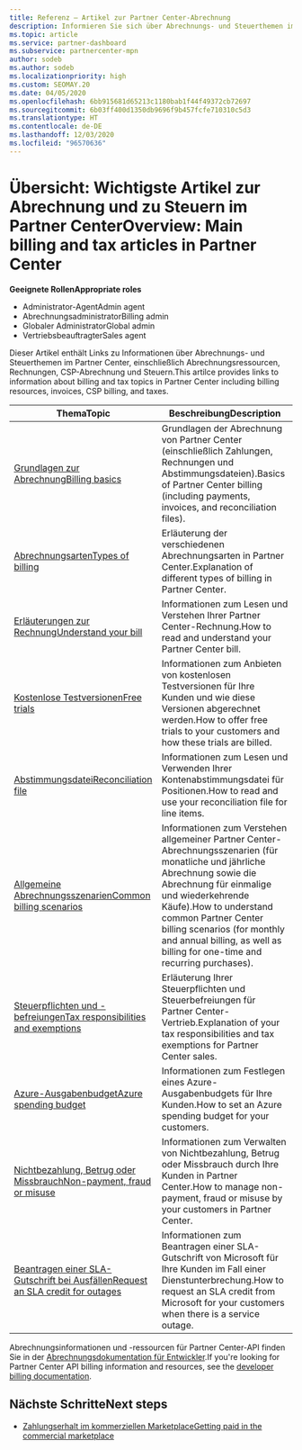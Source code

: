 ```yaml
---
title: Referenz – Artikel zur Partner Center-Abrechnung
description: Informieren Sie sich über Abrechnungs- und Steuerthemen im Partner Center. Die Informationen umfassen Abrechnungsressourcen, Rechnungen, CSP-Abrechnungen und Steuern.
ms.topic: article
ms.service: partner-dashboard
ms.subservice: partnercenter-mpn
author: sodeb
ms.author: sodeb
ms.localizationpriority: high
ms.custom: SEOMAY.20
ms.date: 04/05/2020
ms.openlocfilehash: 6bb915681d65213c1180bab1f44f49372cb72697
ms.sourcegitcommit: 6b03ff400d1350db9696f9b457fcfe710310c5d3
ms.translationtype: HT
ms.contentlocale: de-DE
ms.lasthandoff: 12/03/2020
ms.locfileid: "96570636"
---
```

# <a name="overview-main-billing-and-tax-articles-in-partner-center"></a><span data-ttu-id="e259c-104">Übersicht: Wichtigste Artikel zur Abrechnung und zu Steuern im Partner Center</span><span class="sxs-lookup"><span data-stu-id="e259c-104">Overview: Main billing and tax articles in Partner Center</span></span>

<span data-ttu-id="e259c-105">**Geeignete Rollen**</span><span class="sxs-lookup"><span data-stu-id="e259c-105">**Appropriate roles**</span></span>

- <span data-ttu-id="e259c-106">Administrator-Agent</span><span class="sxs-lookup"><span data-stu-id="e259c-106">Admin agent</span></span>
- <span data-ttu-id="e259c-107">Abrechnungsadministrator</span><span class="sxs-lookup"><span data-stu-id="e259c-107">Billing admin</span></span>
- <span data-ttu-id="e259c-108">Globaler Administrator</span><span class="sxs-lookup"><span data-stu-id="e259c-108">Global admin</span></span>
- <span data-ttu-id="e259c-109">Vertriebsbeauftragter</span><span class="sxs-lookup"><span data-stu-id="e259c-109">Sales agent</span></span>

<span data-ttu-id="e259c-110">Dieser Artikel enthält Links zu Informationen über Abrechnungs- und Steuerthemen im Partner Center, einschließlich Abrechnungsressourcen, Rechnungen, CSP-Abrechnung und Steuern.</span><span class="sxs-lookup"><span data-stu-id="e259c-110">This artilce provides links to information about billing and tax topics in Partner Center including billing resources, invoices, CSP billing, and taxes.</span></span>


| <span data-ttu-id="e259c-111">Thema</span><span class="sxs-lookup"><span data-stu-id="e259c-111">Topic</span></span> | <span data-ttu-id="e259c-112">Beschreibung</span><span class="sxs-lookup"><span data-stu-id="e259c-112">Description</span></span> |
| ----- | ----------- |
| [<span data-ttu-id="e259c-113">Grundlagen zur Abrechnung</span><span class="sxs-lookup"><span data-stu-id="e259c-113">Billing basics</span></span>](billing-basics.md) | <span data-ttu-id="e259c-114">Grundlagen der Abrechnung von Partner Center (einschließlich Zahlungen, Rechnungen und Abstimmungsdateien).</span><span class="sxs-lookup"><span data-stu-id="e259c-114">Basics of Partner Center billing (including payments, invoices, and reconciliation files).</span></span> |
| [<span data-ttu-id="e259c-115">Abrechnungsarten</span><span class="sxs-lookup"><span data-stu-id="e259c-115">Types of billing</span></span>](billing-different-types.md) | <span data-ttu-id="e259c-116">Erläuterung der verschiedenen Abrechnungsarten in Partner Center.</span><span class="sxs-lookup"><span data-stu-id="e259c-116">Explanation of different types of billing in Partner Center.</span></span> |
| [<span data-ttu-id="e259c-117">Erläuterungen zur Rechnung</span><span class="sxs-lookup"><span data-stu-id="e259c-117">Understand your bill</span></span>](read-your-bill.md) | <span data-ttu-id="e259c-118">Informationen zum Lesen und Verstehen Ihrer Partner Center-Rechnung.</span><span class="sxs-lookup"><span data-stu-id="e259c-118">How to read and understand your Partner Center bill.</span></span> |
| [<span data-ttu-id="e259c-119">Kostenlose Testversionen</span><span class="sxs-lookup"><span data-stu-id="e259c-119">Free trials</span></span>](offer-your-customers-trials-of-microsoft-products.md) | <span data-ttu-id="e259c-120">Informationen zum Anbieten von kostenlosen Testversionen für Ihre Kunden und wie diese Versionen abgerechnet werden.</span><span class="sxs-lookup"><span data-stu-id="e259c-120">How to offer free trials to your customers and how these trials are billed.</span></span> |
| [<span data-ttu-id="e259c-121">Abstimmungsdatei</span><span class="sxs-lookup"><span data-stu-id="e259c-121">Reconciliation file</span></span>](use-the-reconciliation-files.md) | <span data-ttu-id="e259c-122">Informationen zum Lesen und Verwenden Ihrer Kontenabstimmungsdatei für Positionen.</span><span class="sxs-lookup"><span data-stu-id="e259c-122">How to read and use your reconciliation file for line items.</span></span> |
| [<span data-ttu-id="e259c-123">Allgemeine Abrechnungsszenarien</span><span class="sxs-lookup"><span data-stu-id="e259c-123">Common billing scenarios</span></span>](common-billing-scenarios.md) | <span data-ttu-id="e259c-124">Informationen zum Verstehen allgemeiner Partner Center-Abrechnungsszenarien (für monatliche und jährliche Abrechnung sowie die Abrechnung für einmalige und wiederkehrende Käufe).</span><span class="sxs-lookup"><span data-stu-id="e259c-124">How to understand common Partner Center billing scenarios (for monthly and annual billing, as well as billing for one-time and recurring purchases).</span></span> |
| [<span data-ttu-id="e259c-125">Steuerpflichten und -befreiungen</span><span class="sxs-lookup"><span data-stu-id="e259c-125">Tax responsibilities and exemptions</span></span>](tax-and-tax-exemptions.md) | <span data-ttu-id="e259c-126">Erläuterung Ihrer Steuerpflichten und Steuerbefreiungen für Partner Center-Vertrieb.</span><span class="sxs-lookup"><span data-stu-id="e259c-126">Explanation of your tax responsibilities and tax exemptions for Partner Center sales.</span></span> |
| [<span data-ttu-id="e259c-127">Azure-Ausgabenbudget</span><span class="sxs-lookup"><span data-stu-id="e259c-127">Azure spending budget</span></span>](set-an-azure-spending-budget-for-your-customers.md) | <span data-ttu-id="e259c-128">Informationen zum Festlegen eines Azure-Ausgabenbudgets für Ihre Kunden.</span><span class="sxs-lookup"><span data-stu-id="e259c-128">How to set an Azure spending budget for your customers.</span></span> |
| [<span data-ttu-id="e259c-129">Nichtbezahlung, Betrug oder Missbrauch</span><span class="sxs-lookup"><span data-stu-id="e259c-129">Non-payment, fraud or misuse</span></span>](non-payment-fraud-misuse.md) | <span data-ttu-id="e259c-130">Informationen zum Verwalten von Nichtbezahlung, Betrug oder Missbrauch durch Ihre Kunden in Partner Center.</span><span class="sxs-lookup"><span data-stu-id="e259c-130">How to manage non-payment, fraud or misuse by your customers in Partner Center.</span></span> |
| [<span data-ttu-id="e259c-131">Beantragen einer SLA-Gutschrift bei Ausfällen</span><span class="sxs-lookup"><span data-stu-id="e259c-131">Request an SLA credit for outages</span></span>](request-credit.md) | <span data-ttu-id="e259c-132">Informationen zum Beantragen einer SLA-Gutschrift von Microsoft für Ihre Kunden im Fall einer Dienstunterbrechung.</span><span class="sxs-lookup"><span data-stu-id="e259c-132">How to request an SLA credit from Microsoft for your customers when there is a service outage.</span></span> |

<span data-ttu-id="e259c-133">Abrechnungsinformationen und -ressourcen für Partner Center-API finden Sie in der [Abrechnungsdokumentation für Entwickler](/partner-center/develop/manage-billing).</span><span class="sxs-lookup"><span data-stu-id="e259c-133">If you're looking for Partner Center API billing information and resources, see the [developer billing documentation](/partner-center/develop/manage-billing).</span></span>

## <a name="next-steps"></a><span data-ttu-id="e259c-134">Nächste Schritte</span><span class="sxs-lookup"><span data-stu-id="e259c-134">Next steps</span></span>

- [<span data-ttu-id="e259c-135">Zahlungserhalt im kommerziellen Marketplace</span><span class="sxs-lookup"><span data-stu-id="e259c-135">Getting paid in the commercial marketplace</span></span>](marketplace-get-paid.md)